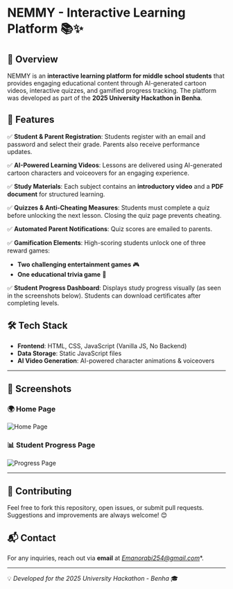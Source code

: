 # NEMMY - Interactive Learning Platform 📚✨

## 📌 Overview
NEMMY is an **interactive learning platform for middle school students** that provides engaging educational content through AI-generated cartoon videos, interactive quizzes, and gamified progress tracking. The platform was developed as part of the **2025 University Hackathon in Benha**.

## 🚀 Features

✅ **Student & Parent Registration**: Students register with an email and password and select their grade. Parents also receive performance updates.

✅ **AI-Powered Learning Videos**: Lessons are delivered using AI-generated cartoon characters and voiceovers for an engaging experience.

✅ **Study Materials**: Each subject contains an **introductory video** and a **PDF document** for structured learning.

✅ **Quizzes & Anti-Cheating Measures**: Students must complete a quiz before unlocking the next lesson. Closing the quiz page prevents cheating.

✅ **Automated Parent Notifications**: Quiz scores are emailed to parents.

✅ **Gamification Elements**: High-scoring students unlock one of three reward games:
- **Two challenging entertainment games** 🎮
- **One educational trivia game** 🧠

✅ **Student Progress Dashboard**: Displays study progress visually (as seen in the screenshots below). Students can download certificates after completing levels.

## 🛠 Tech Stack
- **Frontend**: HTML, CSS, JavaScript (Vanilla JS, No Backend)
- **Data Storage**: Static JavaScript files
- **AI Video Generation**: AI-powered character animations & voiceovers


---

## 📸 Screenshots

### 🌍 Home Page
![Home Page](images/Home-page.png)

### 📊 Student Progress Page
![Progress Page](images/progress.png)

---

## 📢 Contributing
Feel free to fork this repository, open issues, or submit pull requests. Suggestions and improvements are always welcome! 😊

## 📬 Contact
For any inquiries, reach out via **email** at *Emanorabi254@gmail.com**.

---

💡 *Developed for the 2025 University Hackathon - Benha* 🎓
